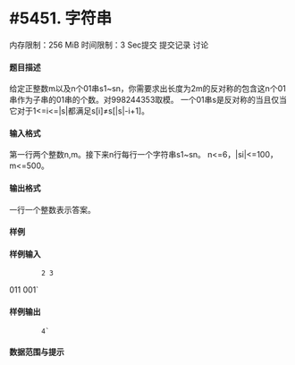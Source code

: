 
# #5451. 字符串
内存限制：256 MiB 时间限制：3 Sec提交 提交记录 讨论
#### 题目描述
给定正整数m以及n个01串s1~sn，你需要求出长度为2m的反对称的包含这n个01串作为子串的01串的个数。对998244353取模。
一个01串s是反对称的当且仅当它对于1<=i<=|s|都满足s[i]≠s[|s|-i+1]。

#### 输入格式
第一行两个整数n,m。接下来n行每行一个字符串s1~sn。
n<=6，|si|<=100，m<=500。

#### 输出格式
一行一个整数表示答案。

#### 样例

#### 样例输入

			2 3
011
001`
#### 样例输出

			4`
#### 数据范围与提示

